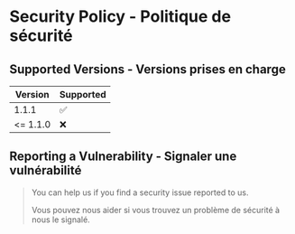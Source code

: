 # Security Policy - Politique de sécurité

## Supported Versions - Versions prises en charge

| Version | Supported          |
| ------- | ------------------ |
| 1.1.1   | :white_check_mark: |
| <= 1.1.0   | :x: |

## Reporting a Vulnerability - Signaler une vulnérabilité

> You can help us if you find a security issue reported to us.
>
> Vous pouvez nous aider si vous trouvez un problème de sécurité à nous le signalé.
